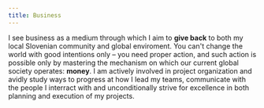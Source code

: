 ```yaml
---
title: Business
---
```

I see business as a medium through which I aim to **give back** to both my local Slovenian community and global enviroment. You can't change the world with good intentions only – you need proper action, and such action is possible only by mastering the mechanism on which our current global society operates: **money**. I am actively involved in project organization and avidly study ways to progress at how I lead my teams, communicate with the people I interract with and unconditionally strive for excellence in both planning and execution of my projects.